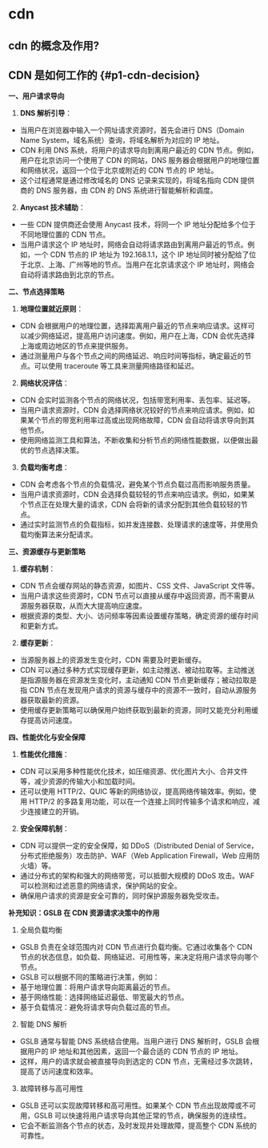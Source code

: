 # cdn

## cdn 的概念及作用?

## CDN 是如何工作的 {#p1-cdn-decision}
**一、用户请求导向**

1. **DNS 解析引导**：

* 当用户在浏览器中输入一个网址请求资源时，首先会进行 DNS（Domain Name System，域名系统）查询，将域名解析为对应的 IP 地址。
* CDN 利用 DNS 系统，将用户的请求导向到离用户最近的 CDN 节点。例如，用户在北京访问一个使用了 CDN 的网站，DNS 服务器会根据用户的地理位置和网络状况，返回一个位于北京或附近的 CDN 节点的 IP 地址。
* 这个过程通常是通过修改域名的 DNS 记录来实现的，将域名指向 CDN 提供商的 DNS 服务器，由 CDN 的 DNS 系统进行智能解析和调度。

2. **Anycast 技术辅助**：

* 一些 CDN 提供商还会使用 Anycast 技术，将同一个 IP 地址分配给多个位于不同地理位置的 CDN 节点。
* 当用户请求这个 IP 地址时，网络会自动将请求路由到离用户最近的节点。例如，一个 CDN 节点的 IP 地址为 192.168.1.1，这个 IP 地址同时被分配给了位于北京、上海、广州等地的节点。当用户在北京请求这个 IP 地址时，网络会自动将请求路由到北京的节点。

**二、节点选择策略**

1. **地理位置就近原则**：

* CDN 会根据用户的地理位置，选择距离用户最近的节点来响应请求。这样可以减少网络延迟，提高用户访问速度。例如，用户在上海，CDN 会优先选择上海或周边地区的节点来提供服务。
* 通过测量用户与各个节点之间的网络延迟、响应时间等指标，确定最近的节点。可以使用 traceroute 等工具来测量网络路径和延迟。

2. **网络状况评估**：

* CDN 会实时监测各个节点的网络状况，包括带宽利用率、丢包率、延迟等。
* 当用户请求资源时，CDN 会选择网络状况较好的节点来响应请求。例如，如果某个节点的带宽利用率过高或出现网络故障，CDN 会自动将请求导向到其他节点。
* 使用网络监测工具和算法，不断收集和分析节点的网络性能数据，以便做出最优的节点选择决策。

3. **负载均衡考虑**：

* CDN 会考虑各个节点的负载情况，避免某个节点负载过高而影响服务质量。
* 当用户请求资源时，CDN 会选择负载较轻的节点来响应请求。例如，如果某个节点正在处理大量的请求，CDN 会将新的请求分配到其他负载较轻的节点。
* 通过实时监测节点的负载指标，如并发连接数、处理请求的速度等，并使用负载均衡算法来分配请求。

**三、资源缓存与更新策略**

1. **缓存机制**：

* CDN 节点会缓存网站的静态资源，如图片、CSS 文件、JavaScript 文件等。
* 当用户请求这些资源时，CDN 节点可以直接从缓存中返回资源，而不需要从源服务器获取，从而大大提高响应速度。
* 根据资源的类型、大小、访问频率等因素设置缓存策略，确定资源的缓存时间和更新方式。

2. **缓存更新**：

* 当源服务器上的资源发生变化时，CDN 需要及时更新缓存。
* CDN 可以通过多种方式实现缓存更新，如主动推送、被动拉取等。主动推送是指源服务器在资源发生变化时，主动通知 CDN 节点更新缓存；被动拉取是指 CDN 节点在发现用户请求的资源与缓存中的资源不一致时，自动从源服务器获取最新的资源。
* 使用缓存更新策略可以确保用户始终获取到最新的资源，同时又能充分利用缓存提高访问速度。

**四、性能优化与安全保障**

1. **性能优化措施**：

* CDN 可以采用多种性能优化技术，如压缩资源、优化图片大小、合并文件等，减少资源的传输大小和加载时间。
* 还可以使用 HTTP/2、QUIC 等新的网络协议，提高网络传输效率。例如，使用 HTTP/2 的多路复用功能，可以在一个连接上同时传输多个请求和响应，减少连接建立的开销。

2. **安全保障机制**：

* CDN 可以提供一定的安全保障，如 DDoS（Distributed Denial of Service，分布式拒绝服务）攻击防护、WAF（Web Application Firewall，Web 应用防火墙）等。
* 通过分布式的架构和强大的网络带宽，可以抵御大规模的 DDoS 攻击。WAF 可以检测和过滤恶意的网络请求，保护网站的安全。
* 确保用户请求的资源是安全可靠的，同时保护源服务器免受攻击。

**补充知识：GSLB 在 CDN 资源请求决策中的作用**

1. 全局负载均衡

* GSLB 负责在全球范围内对 CDN 节点进行负载均衡。它通过收集各个 CDN 节点的状态信息，如负载、网络延迟、可用性等，来决定将用户请求导向哪个节点。
* GSLB 可以根据不同的策略进行决策，例如：
* 基于地理位置：将用户请求导向距离最近的节点。
* 基于网络性能：选择网络延迟最低、带宽最大的节点。
* 基于负载情况：避免将请求导向负载过高的节点。

2. 智能 DNS 解析

* GSLB 通常与智能 DNS 系统结合使用。当用户进行 DNS 解析时，GSLB 会根据用户的 IP 地址和其他因素，返回一个最合适的 CDN 节点的 IP 地址。
* 这样，用户的请求就会被直接导向到选定的 CDN 节点，无需经过多次跳转，提高了访问速度和效率。

3. 故障转移与高可用性

* GSLB 还可以实现故障转移和高可用性。如果某个 CDN 节点出现故障或不可用，GSLB 可以快速将用户请求导向其他正常的节点，确保服务的连续性。
* 它会不断监测各个节点的状态，及时发现并处理故障，提高整个 CDN 系统的可靠性。
